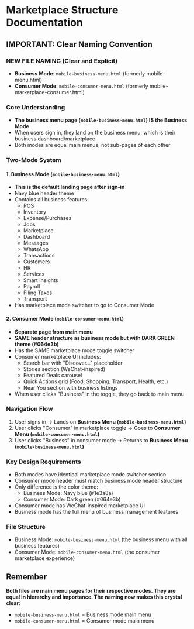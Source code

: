 # Marketplace Structure Documentation

## IMPORTANT: Clear Naming Convention

### NEW FILE NAMING (Clear and Explicit)
- **Business Mode**: `mobile-business-menu.html` (formerly mobile-menu.html)
- **Consumer Mode**: `mobile-consumer-menu.html` (formerly mobile-marketplace-consumer.html)

### Core Understanding
- **The business menu page (`mobile-business-menu.html`) IS the Business Mode**
- When users sign in, they land on the business menu, which is their business dashboard/marketplace
- Both modes are equal main menus, not sub-pages of each other

### Two-Mode System

#### 1. Business Mode (`mobile-business-menu.html`)
- **This is the default landing page after sign-in**
- Navy blue header theme
- Contains all business features:
  - POS
  - Inventory
  - Expense/Purchases
  - Jobs
  - Marketplace
  - Dashboard
  - Messages
  - WhatsApp
  - Transactions
  - Customers
  - HR
  - Services
  - Smart Insights
  - Payroll
  - Filing Taxes
  - Transport
- Has marketplace mode switcher to go to Consumer Mode

#### 2. Consumer Mode (`mobile-consumer-menu.html`)
- **Separate page from main menu**
- **SAME header structure as business mode but with DARK GREEN theme (#064e3b)**
- Has the SAME marketplace mode toggle switcher
- Consumer marketplace UI includes:
  - Search bar with "Discover..." placeholder
  - Stories section (WeChat-inspired)
  - Featured Deals carousel
  - Quick Actions grid (Food, Shopping, Transport, Health, etc.)
  - Near You section with business listings
- When user clicks "Business" in the toggle, they go back to main menu

### Navigation Flow
1. User signs in → Lands on **Business Menu (`mobile-business-menu.html`)**
2. User clicks "Consumer" in marketplace toggle → Goes to **Consumer Menu (`mobile-consumer-menu.html`)**
3. User clicks "Business" in consumer mode → Returns to **Business Menu (`mobile-business-menu.html`)**

### Key Design Requirements
- Both modes have identical marketplace mode switcher section
- Consumer mode header must match business mode header structure
- Only difference is the color theme:
  - Business Mode: Navy blue (#1e3a8a)
  - Consumer Mode: Dark green (#064e3b)
- Consumer mode has WeChat-inspired marketplace UI
- Business mode has the full menu of business management features

### File Structure
- Business Mode: `mobile-business-menu.html` (the business menu with all business features)
- Consumer Mode: `mobile-consumer-menu.html` (the consumer marketplace experience)

## Remember
**Both files are main menu pages for their respective modes. They are equal in hierarchy and importance. The naming now makes this crystal clear:**
- `mobile-business-menu.html` = Business mode main menu
- `mobile-consumer-menu.html` = Consumer mode main menu